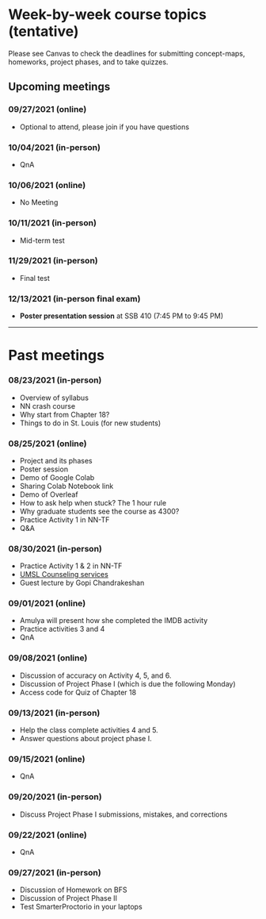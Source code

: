 # Week-by-week course topics (tentative)

Please see Canvas to check the deadlines for submitting concept-maps, homeworks, project phases, and to take quizzes.

## Upcoming meetings

### 09/27/2021 (online)
- Optional to attend, please join if you have questions

### 10/04/2021 (in-person)
- QnA

### 10/06/2021 (online)
- No Meeting

### 10/11/2021 (in-person)
- Mid-term test

### 11/29/2021 (in-person)
- Final test

### 12/13/2021 (in-person final exam)
- **Poster presentation session** at SSB 410 (7:45 PM to 9:45 PM) 

<hr>

# Past meetings 
### 08/23/2021 (in-person)
- Overview of syllabus
- NN crash course
- Why start from Chapter 18?
- Things to do in St. Louis (for new students)

### 08/25/2021 (online)
- Project and its phases
- Poster session
- Demo of Google Colab
- Sharing Colab Notebook link
- Demo of Overleaf
- How to ask help when stuck? The 1 hour rule
- Why graduate students see the course as 4300?
- Practice Activity 1 in NN-TF
- Q&A

### 08/30/2021 (in-person)
- Practice Activity 1 & 2 in NN-TF
- [UMSL Counseling services](http://www.umsl.edu/hcdas/counseling/)
- Guest lecture by Gopi Chandrakeshan

### 09/01/2021 (online)
- Amulya will present how she completed the IMDB activity
- Practice activities 3 and 4
- QnA

### 09/08/2021 (online)
- Discussion of accuracy on Activity 4, 5, and 6.
- Discussion of Project Phase I (which is due the following Monday)
- Access code for Quiz of Chapter 18

### 09/13/2021 (in-person)
- Help the class complete activities 4 and 5.
- Answer questions about project phase I.

### 09/15/2021 (online)
- QnA

### 09/20/2021 (in-person)
- Discuss Project Phase I submissions, mistakes, and corrections

### 09/22/2021 (online)
- QnA

### 09/27/2021 (in-person)
- Discussion of Homework on BFS
- Discussion of Project Phase II
- Test SmarterProctorio in your laptops

